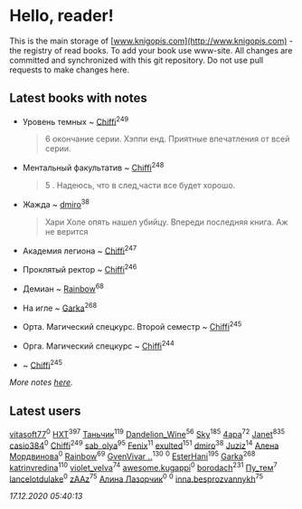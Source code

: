 # Hello, reader!
This is the main storage of [www.knigopis.com](http://www.knigopis.com) - the registry of read books.
To add your book use www-site. All changes are committed and synchronized with this git repository.
Do not use pull requests to make changes here.


## Latest books with notes
* Уровень темных ~ [Chiffi](users/105/105831994080785626680-google)<sup>249</sup>
    > 6 окончание серии. Хэппи енд. Приятные впечатления от всей серии.

* Ментальный факультатив ~ [Chiffi](users/105/105831994080785626680-google)<sup>248</sup>
    > 5 . Надеюсь, что в след,части все будет хорошо.

* Жажда ~ [dmiro](users/571/5714115-vkontakte)<sup>38</sup>
    > Хари Холе опять нашел убийцу. Впереди последняя книга. Аж не верится

* Академия легиона ~ [Chiffi](users/105/105831994080785626680-google)<sup>247</sup>

* Проклятый ректор ~ [Chiffi](users/105/105831994080785626680-google)<sup>246</sup>

* Демиан ~ [Rainbow](users/109/109787328219839805802-google)<sup>68</sup>

* На игле ~ [Garka](users/115/115753719718250012620-google)<sup>268</sup>

* Орта. Магический спецкурс. Второй семестр ~ [Chiffi](users/105/105831994080785626680-google)<sup>245</sup>

* Орга. Магический спецкурс ~ [Chiffi](users/105/105831994080785626680-google)<sup>244</sup>

*  ~ [Chiffi](users/105/105831994080785626680-google)<sup>245</sup>


_More notes [here](latest_books_with_notes.md)._


## Latest users
[vitasoft77](users/474/47446642-vkontakte)<sup>0</sup> 
[HXT](users/100/100002563462782-facebook)<sup>397</sup> 
[Таньчик](users/209/2096581563762610-facebook)<sup>119</sup> 
[Dandelion_Wine](users/586/58602788-vkontakte)<sup>56</sup> 
[Sky](users/118/118049897850017649660-googleplus)<sup>185</sup> 
[4apa](users/117/117392596378069249667-google)<sup>72</sup> 
[Janet](users/108/108113656204404967440-google)<sup>835</sup> 
[casio384](users/184/184420962-yandex)<sup>0</sup> 
[Chiffi](users/105/105831994080785626680-google)<sup>249</sup> 
[sab_olya](users/139/139338401-vkontakte)<sup>95</sup> 
[Fenix](users/111/111367585493471720963-google)<sup>11</sup> 
[exulted](users/100/100599204551896265722-google)<sup>151</sup> 
[dmiro](users/571/5714115-vkontakte)<sup>38</sup> 
[Juziz](users/396/396008489-vkontakte)<sup>14</sup> 
[Алена Мордвинова](users/895/8950836871407012829-mailru)<sup>0</sup> 
[Rainbow](users/109/109787328219839805802-google)<sup>69</sup> 
[GvenVivar ..](users/158/158266434925901-facebook)<sup>130</sup> 
[](users/111/111044554398983792388-google)<sup>0</sup> 
[EsterHani](users/305/30558181-vkontakte)<sup>195</sup> 
[Garka](users/115/115753719718250012620-google)<sup>268</sup> 
[katrinvredina](users/233/2336755-vkontakte)<sup>110</sup> 
[violet_velva](users/116/116961712580551399099-google)<sup>74</sup> 
[awesome.kugappi](users/124/1247244686-yandex)<sup>0</sup> 
[borodach](users/157/15706320-vkontakte)<sup>231</sup> 
[Пу_тем](users/344/3448154788585127-facebook)<sup>7</sup> 
[lancelotdulake](users/115/115520023053972753965-google)<sup>0</sup> 
[zAAz](users/202/202248233-vkontakte)<sup>75</sup> 
[Алина Лазорчик](users/124/12437524678876070918-mailru)<sup>0</sup> 
[](users/115/115033405180639508628-google)<sup>0</sup> 
[inna.besprozvannykh](users/733/73323849-yandex)<sup>75</sup> 


_17.12.2020 05:40:13_
